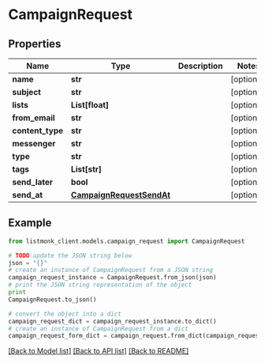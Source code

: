 # CampaignRequest


## Properties
Name | Type | Description | Notes
------------ | ------------- | ------------- | -------------
**name** | **str** |  | [optional] 
**subject** | **str** |  | [optional] 
**lists** | **List[float]** |  | [optional] 
**from_email** | **str** |  | [optional] 
**content_type** | **str** |  | [optional] 
**messenger** | **str** |  | [optional] 
**type** | **str** |  | [optional] 
**tags** | **List[str]** |  | [optional] 
**send_later** | **bool** |  | [optional] 
**send_at** | [**CampaignRequestSendAt**](CampaignRequestSendAt.md) |  | [optional] 

## Example

```python
from listmonk_client.models.campaign_request import CampaignRequest

# TODO update the JSON string below
json = "{}"
# create an instance of CampaignRequest from a JSON string
campaign_request_instance = CampaignRequest.from_json(json)
# print the JSON string representation of the object
print
CampaignRequest.to_json()

# convert the object into a dict
campaign_request_dict = campaign_request_instance.to_dict()
# create an instance of CampaignRequest from a dict
campaign_request_form_dict = campaign_request.from_dict(campaign_request_dict)
```
[[Back to Model list]](../README.md#documentation-for-models) [[Back to API list]](../README.md#documentation-for-api-endpoints) [[Back to README]](../README.md)


